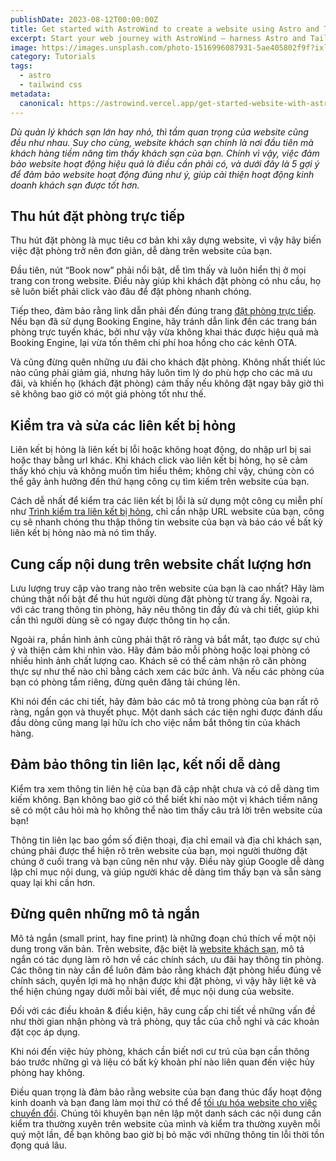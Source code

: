 ```yaml
---
publishDate: 2023-08-12T00:00:00Z
title: Get started with AstroWind to create a website using Astro and Tailwind CSS
excerpt: Start your web journey with AstroWind – harness Astro and Tailwind CSS for a stunning site. Explore our guide now.
image: https://images.unsplash.com/photo-1516996087931-5ae405802f9f?ixlib=rb-4.0.3&ixid=M3wxMjA3fDB8MHxwaG90by1wYWdlfHx8fGVufDB8fHx8fA%3D%3D&auto=format&fit=crop&w=2070&q=80
category: Tutorials
tags:
  - astro
  - tailwind css
metadata:
  canonical: https://astrowind.vercel.app/get-started-website-with-astro-tailwind-css
---
```


_Dù quản lý khách sạn lớn hay nhỏ, thì tầm quan trọng của website cũng đều như nhau. Suy cho cùng, website khách sạn chính là nơi đầu tiên mà khách hàng tiềm năng tìm thấy khách sạn của bạn. Chính vì vậy, việc đảm bảo website hoạt động hiệu quả là điều cần phải có, và dưới đây là 5 gợi ý để đảm bảo website hoạt động đúng như ý, giúp cải thiện hoạt động kinh doanh khách sạn được tốt hơn._

## Thu hút đặt phòng trực tiếp

Thu hút đặt phòng là mục tiêu cơ bản khi xây dựng website, vì vậy hãy biến việc đặt phòng trở nên đơn giản, dễ dàng trên website của bạn.

Đầu tiên, nút “Book now” phải nổi bật, dễ tìm thấy và luôn hiển thị ở mọi trang con trong website. Điều này giúp khi khách đặt phòng có nhu cầu, họ sẽ luôn biết phải click vào đâu để đặt phòng nhanh chóng.

Tiếp theo, đảm bảo rằng link dẫn phải đến đúng trang [đặt phòng trực tiếp](https://bluejaypms.com/article/khai-thac-du-lieu-tu-booking-engine-de-tang-luong-dat-phong-truc-tiep-cho-khach-san-191). Nếu bạn đã sử dụng Booking Engine, hãy tránh dẫn link đến các trang bán phòng trực tuyến khác, bởi như vậy vừa không khai thác được hiệu quả mà Booking Engine, lại vừa tốn thêm chi phí hoa hồng cho các kênh OTA.

Và cũng đừng quên những ưu đãi cho khách đặt phòng. Không nhất thiết lúc nào cũng phải giảm giá, nhưng hãy luôn tìm lý do phù hợp cho các mã ưu đãi, và khiến họ (khách đặt phòng) cảm thấy nếu không đặt ngay bây giờ thì sẽ không bao giờ có một giá phòng tốt như thế.

## Kiểm tra và sửa các liên kết bị hỏng

Liên kết bị hỏng là liên kết bị lỗi hoặc không hoạt động, do nhập url bị sai hoặc thay bằng url khác. Khi khách click vào liên kết bị hỏng, họ sẽ cảm thấy khó chịu và không muốn tìm hiểu thêm; không chỉ vậy, chúng còn có thể gây ảnh hưởng đến thứ hạng công cụ tìm kiếm trên website của bạn.

Cách dễ nhất để kiểm tra các liên kết bị lỗi là sử dụng một công cụ miễn phí như [Trình kiểm tra liên kết bị hỏng](https://www.brokenlinkcheck.com/), chỉ cần nhập URL website của bạn, công cụ sẽ nhanh chóng thu thập thông tin website của bạn và báo cáo về bất kỳ liên kết bị hỏng nào mà nó tìm thấy.

## Cung cấp nội dung trên website chất lượng hơn

Lưu lượng truy cập vào trang nào trên website của bạn là cao nhất? Hãy làm chúng thật nổi bật để thu hút người dùng đặt phòng từ trang ấy. Ngoài ra, với các trang thông tin phòng, hãy nêu thông tin đầy đủ và chi tiết, giúp khi cần thì người dùng sẽ có ngay được thông tin họ cần.

Ngoài ra, phần hình ảnh cũng phải thật rõ ràng và bắt mắt, tạo được sự chú ý và thiện cảm khi nhìn vào. Hãy đảm bảo mỗi phòng hoặc loại phòng có nhiều hình ảnh chất lượng cao. Khách sẽ có thể cảm nhận rõ căn phòng thực sự như thế nào chỉ bằng cách xem các bức ảnh. Và nếu các phòng của bạn có phòng tắm riêng, đừng quên đăng tải chúng lên.

Khi nói đến các chi tiết, hãy đảm bảo các mô tả trong phòng của bạn rất rõ ràng, ngắn gọn và thuyết phục. Một danh sách các tiện nghi được đánh dấu đầu dòng cũng mang lại hữu ích cho việc nắm bắt thông tin của khách hàng.

## Đảm bảo thông tin liên lạc, kết nối dễ dàng

Kiểm tra xem thông tin liên hệ của bạn đã cập nhật chưa và có dễ dàng tìm kiếm không. Bạn không bao giờ có thể biết khi nào một vị khách tiềm năng sẽ có một câu hỏi mà họ không thể nào tìm thấy câu trả lời trên website của bạn!

Thông tin liên lạc bao gồm số điện thoại, địa chỉ email và địa chỉ khách sạn, chúng phải được thể hiện rõ trên website của bạn, mọi người thường đặt chúng ở cuối trang và bạn cũng nên như vậy. Điều này giúp Google dễ dàng lập chỉ mục nội dung, và giúp người khác dễ dàng tìm thấy bạn và sẵn sàng quay lại khi cần hơn.

## Đừng quên những mô tả ngắn

Mô tả ngắn (small print, hay fine print) là những đoạn chú thích về một nội dung trong văn bản. Trên website, đặc biệt là [website khách sạn](https://bluejaypms.com/article/website-khach-san-quan-trong-152), mô tả ngắn có tác dụng làm rõ hơn về các chính sách, ưu đãi hay thông tin phòng. Các thông tin này cần để luôn đảm bảo rằng khách đặt phòng hiểu đúng về chính sách, quyền lợi mà họ nhận được khi đặt phòng, vì vậy hãy liệt kê và thể hiện chúng ngay dưới mỗi bài viết, đề mục nội dung của website.

Đối với các điều khoản & điều kiện, hãy cung cấp chi tiết về những vấn đề như thời gian nhận phòng và trả phòng, quy tắc của chỗ nghỉ và các khoản đặt cọc áp dụng.

Khi nói đến việc hủy phòng, khách cần biết nơi cư trú của bạn cần thông báo trước những gì và liệu có bất kỳ khoản phí nào liên quan đến việc hủy phòng hay không.

Điều quan trọng là đảm bảo rằng website của bạn đang thúc đẩy hoạt động kinh doanh và bạn đang làm mọi thứ có thể để [tối ưu hóa website cho việc chuyển đổi](https://bluejaypms.com/article/ghe-tham-website-khach-san-144). Chúng tôi khuyên bạn nên lập một danh sách các nội dung cần kiểm tra thường xuyên trên website của mình và kiểm tra thường xuyên mỗi quý một lần, để bạn không bao giờ bị bỏ mặc với những thông tin lỗi thời tồn đọng quá lâu.

